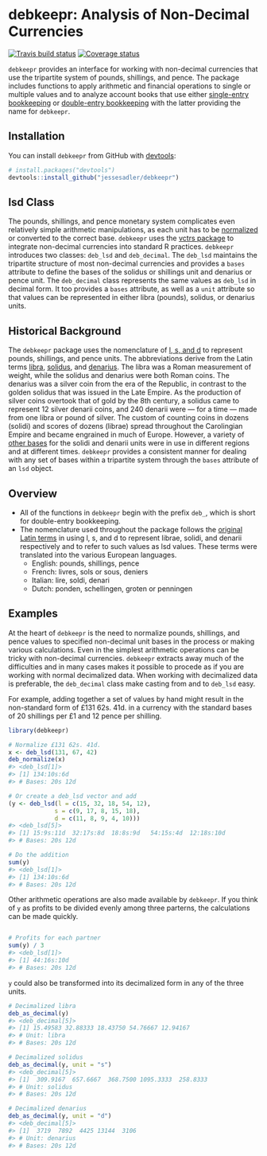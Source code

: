 
<!-- README.md is generated from README.Rmd. Please edit that file -->

# debkeepr: Analysis of Non-Decimal Currencies

[![Travis build
status](https://travis-ci.org/jessesadler/debkeepr.svg?branch=master)](https://travis-ci.org/jessesadler/debkeepr)
[![Coverage
status](https://codecov.io/gh/jessesadler/debkeepr/branch/master/graph/badge.svg)](https://codecov.io/github/jessesadler/debkeepr?branch=master)

`debkeepr` provides an interface for working with non-decimal currencies
that use the tripartite system of pounds, shillings, and pence. The
package includes functions to apply arithmetic and financial operations
to single or multiple values and to analyze account books that use
either [single-entry
bookkeeping](https://en.wikipedia.org/wiki/Single-entry_bookkeeping_system)
or [double-entry
bookkeeping](https://en.wikipedia.org/wiki/Double-entry_bookkeeping_system)
with the latter providing the name for `debkeepr`.

## Installation

You can install `debkeepr` from GitHub with
[devtools](https://github.com/hadley/devtools):

``` r
# install.packages("devtools")
devtools::install_github("jessesadler/debkeepr")
```

## lsd Class

The pounds, shillings, and pence monetary system complicates even
relatively simple arithmetic manipulations, as each unit has to be
[normalized](https://en.wikipedia.org/wiki/Arithmetic#Compound_unit_arithmetic)
or converted to the correct base. `debkeepr` uses the [vctrs
package](https://vctrs.r-lib.org) to integrate non-decimal currencies
into standard R practices. `debkeepr` introduces two classes: `deb_lsd`
and `deb_decimal`. The `deb_lsd` maintains the tripartite structure of
most non-decimal currencies and provides a `bases` attribute to define
the bases of the solidus or shillings unit and denarius or pence unit.
The `deb_decimal` class represents the same values as `deb_lsd` in
decimal form. It too provides a `bases` attribute, as well as a `unit`
attribute so that values can be represented in either libra (pounds),
solidus, or denarius units.

## Historical Background

The `debkeepr` package uses the nomenclature of [l, s, and
d](https://en.wikipedia.org/wiki/%C2%A3sd) to represent pounds,
shillings, and pence units. The abbreviations derive from the Latin
terms [libra](https://en.wikipedia.org/wiki/French_livre),
[solidus](https://en.wikipedia.org/wiki/Solidus_\(coin\)), and
[denarius](https://en.wikipedia.org/wiki/Denarius). The libra was a
Roman measurement of weight, while the solidus and denarius were both
Roman coins. The denarius was a silver coin from the era of the
Republic, in contrast to the golden solidus that was issued in the Late
Empire. As the production of silver coins overtook that of gold by the
8th century, a solidus came to represent 12 silver denarii coins, and
240 denarii were — for a time — made from one libra or pound of silver.
The custom of counting coins in dozens (solidi) and scores of dozens
(librae) spread throughout the Carolingian Empire and became engrained
in much of Europe. However, a variety of [other
bases](https://en.wikipedia.org/wiki/Non-decimal_currency) for the
solidi and denarii units were in use in different regions and at
different times. `debkeepr` provides a consistent manner for dealing
with any set of bases within a tripartite system through the `bases`
attribute of an `lsd` object.

## Overview

  - All of the functions in `debkeepr` begin with the prefix `deb_`,
    which is short for double-entry bookkeeping.
  - The nomenclature used throughout the package follows the [original
    Latin terms](https://en.wikipedia.org/wiki/%C2%A3sd) in using l, s,
    and d to represent librae, solidi, and denarii respectively and to
    refer to such values as lsd values. These terms were translated into
    the various European languages.
      - English: pounds, shillings, pence
      - French: livres, sols or sous, deniers
      - Italian: lire, soldi, denari
      - Dutch: ponden, schellingen, groten or penningen

## Examples

At the heart of `debkeepr` is the need to normalize pounds, shillings,
and pence values to specified non-decimal unit bases in the process or
making various calculations. Even in the simplest arithmetic operations
can be tricky with non-decimal currencies. `debkeepr` extracts away much
of the difficulties and in many cases makes it possible to procede as if
you are working with normal decimalized data. When working with
decimalized data is preferable, the `deb_decimal` class make casting
from and to `deb_lsd` easy.

For example, adding together a set of values by hand might result in the
non-standard form of £131 62s. 41d. in a currency with the standard
bases of 20 shillings per £1 and 12 pence per shilling.

``` r
library(debkeepr)

# Normalize £131 62s. 41d.
x <- deb_lsd(131, 67, 42)
deb_normalize(x)
#> <deb_lsd[1]>
#> [1] 134:10s:6d
#> # Bases: 20s 12d

# Or create a deb_lsd vector and add
(y <- deb_lsd(l = c(15, 32, 18, 54, 12),
             s = c(9, 17, 8, 15, 18),
             d = c(11, 8, 9, 4, 10)))
#> <deb_lsd[5]>
#> [1] 15:9s:11d  32:17s:8d  18:8s:9d   54:15s:4d  12:18s:10d
#> # Bases: 20s 12d

# Do the addition
sum(y)
#> <deb_lsd[1]>
#> [1] 134:10s:6d
#> # Bases: 20s 12d
```

Other arithmetic operations are also made available by `debkeepr`. If
you think of `y` as profits to be divided evenly among three parterns,
the calculations can be made quickly.

``` r

# Profits for each partner
sum(y) / 3
#> <deb_lsd[1]>
#> [1] 44:16s:10d
#> # Bases: 20s 12d
```

`y` could also be transformed into its decimalized form in any of the
three units.

``` r
# Decimalized libra
deb_as_decimal(y)
#> <deb_decimal[5]>
#> [1] 15.49583 32.88333 18.43750 54.76667 12.94167
#> # Unit: libra
#> # Bases: 20s 12d

# Decimalized solidus
deb_as_decimal(y, unit = "s")
#> <deb_decimal[5]>
#> [1]  309.9167  657.6667  368.7500 1095.3333  258.8333
#> # Unit: solidus
#> # Bases: 20s 12d

# Decimalized denarius
deb_as_decimal(y, unit = "d")
#> <deb_decimal[5]>
#> [1]  3719  7892  4425 13144  3106
#> # Unit: denarius
#> # Bases: 20s 12d
```
